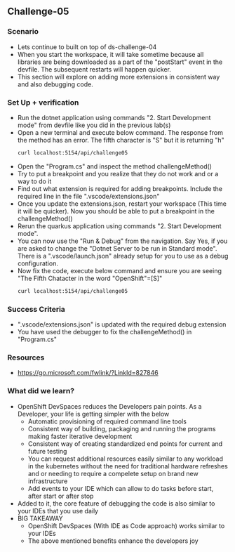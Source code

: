 ## Challenge-05

### Scenario
* Lets continue to built on top of ds-challenge-04
* When you start the workspace, it will take sometime because all libraries are being downloaded as a part of the "postStart" event in the devfile. The subsequent restarts will happen quicker.
* This section will explore on adding more extensions in consistent way and also debugging code.

### Set Up + verification
* Run the dotnet application using commands "2. Start Development mode" from devfile like you did in the previous lab(s)
* Open a new terminal and execute below command. The response from the method has an error. The fifth character is "S" but it is returning "h"
  ```bash
  curl localhost:5154/api/challenge05
  ```
* Open the "Program.cs" and inspect the method challengeMethod()
* Try to put a breakpoint and you realize that they do not work and or a way to do it
* Find out what extension is required for adding breakpoints. Include the required line in the file ".vscode/extensions.json"
* Once you update the extensions.json, restart your workspace (This time it will be quicker). Now you should be able to put a breakpoint in the challengeMethod()
* Rerun the quarkus application using commands "2. Start Development mode". 
* You can now use the "Run & Debug" from the navigation. Say Yes, if you are asked to change the "Dotnet Server to be run in Standard mode". There is a ".vscode/launch.json" already setup for you to use as a debug configuration.
* Now fix the code, execute below command and ensure you are seeing "The Fifth Chatacter in the word "OpenShift"=[S]"
  ```bash
  curl localhost:5154/api/challenge05
  ```

### Success Criteria
* ".vscode/extensions.json" is updated with the required debug extension
* You have used the debugger to fix the challengeMethod() in "Program.cs"

### Resources 
* https://go.microsoft.com/fwlink/?LinkId=827846

### What did we learn?
* OpenShift DevSpaces reduces the Developers pain points. As a Developer, your life is getting simpler with the below
    * Automatic provisioning of required command line tools
    * Consistent way of building, packaging and running the programs making faster iterative development
    * Consistent way of creating standardized end points for current and future testing
    * You can request additional resources easily similar to any workload in the kubernetes without the need for traditional hardware refreshes and or needing to require a compelete setup on brand new infrastructure
    * Add events to your IDE which can allow to do tasks before start, after start or after stop    
* Added to it, the core feature of debugging the code is also similar to your IDEs that you use daily
* BIG TAKEAWAY
    * OpenShift DevSpaces (With IDE as Code approach) works similar to your IDEs
    * The above mentioned benefits enhance the developers joy
